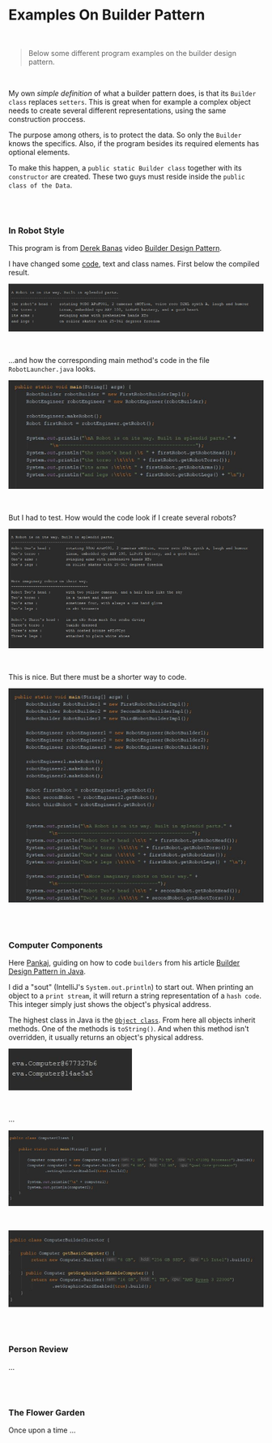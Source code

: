 # Examples On Builder Pattern

<br>

> Below some different program examples on the builder design pattern. 

<br>

My own *simple definition* of what a builder pattern does, is that its `Builder class` replaces `setters`. This is great when for example a complex object needs to create several different representations, using the same construction proccess. 

The purpose among others, is to protect the data. So only the `Builder` knows the specifics. Also, if the program besides its required elements has optional elements.   

To make this happen, a `public static Builder class` together with its `constructor` are created. These two guys must reside inside the `public class of the Data`.   

<br>
<br>


### In Robot Style

This program is from [Derek Banas](https://www.youtube.com/user/derekbanas) video [Builder Design Pattern](https://www.youtube.com/watch?v=9XnsOpjclUg). 

I have changed some [code](https://github.com/evajavadev/ExamplesOnBuilderPattern/tree/master/InRobotStyle), text and class names. First below the compiled result.     

![promt on a robot](/images/aRobotOnWay.jpg) 

<br>

...and how the corresponding main method's code in the file `RobotLauncher.java` looks. 

![code for the result on one robot](/images/soutFirstRobotBuilderImpl.jpg) 

<br> 

But I had to test. How would the code look if I create several robots?

![code for serveral robots](/images/RobotsOnWay.jpg)

<br>

This is nice. But there must be a shorter way to code.

![promt on the result for several robots](/images/soutRobotsOnWay.jpg)

<br>
<br>


### Computer Components

Here [Pankaj](https://www.youtube.com/user/JournalDev), guiding on how to code `builders` from his article [Builder Design Pattern in Java](https://www.journaldev.com/1425/builder-design-pattern-in-java). 

I did a "sout" (IntelliJ's `System.out.println`) to start out. When printing an object to a `print stream`, it will return a string representation of a `hash code`. This integer simply just shows the object's physical address.

The highest class in Java is the [`Object class`](https://docs.oracle.com/javase/10/docs/api/java/lang/Object.html). From here all objects inherit methods. One of the methods is `toString()`. And when this method isn't overridden, it usually returns an object's physical address.
 

![the first promt on computer components](/images/soutComputerComponents1.jpg)

<br>

...

![code for ...](/images/ComputerComponents_ComputerClient.jpg)

<br>

![code for ...](/images/ComputerComponents_ComputerBuilderDirector.jpg)
 
<br>
<br>


### Person Review

...

<br>
<br>


### The Flower Garden

Once upon a time ...
